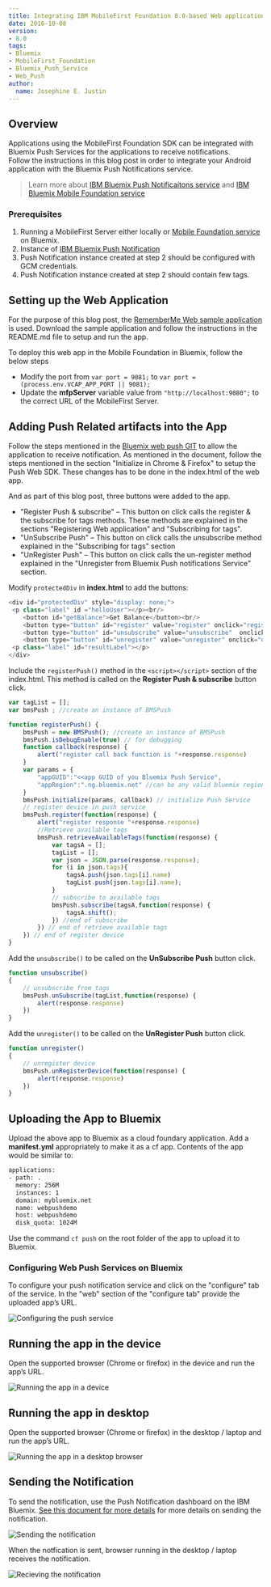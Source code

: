 ```yaml
---
title: Integrating IBM MobileFirst Foundation 8.0-based Web applications with IBM Bluemix Push Services
date: 2016-10-08
version:
- 8.0
tags:
- Bluemix
- MobileFirst_Foundation
- Bluemix_Push_Service
- Web_Push
author:
  name: Josephine E. Justin 
---
```


## Overview
Applications using the MobileFirst Foundation SDK can be integrated with Bluemix Push Services for the applications to receive notifications.  
Follow the instructions in this blog post in order to integrate your Android application with the Bluemix Push Notifications service.

> Learn more about [IBM Bluemix Push Notificaitons service](https://new-console.ng.bluemix.net/docs/services/mobilepush/c_overview_push.html) and [IBM Bluemix Mobile Foundation service](https://mobilefirstplatform.ibmcloud.com/tutorials/en/foundation/8.0/bluemix/)

### Prerequisites
1. Running a MobileFirst Server either locally or [Mobile Foundation service](https://new-console.ng.bluemix.net/catalog/services/mobile-foundation) on Bluemix.
2. Instance of [IBM Bluemix Push Notification](https://new-console.ng.bluemix.net/catalog/services/push-notifications/)
3. Push Notification instance created at step 2 should be configured with GCM credentials.
4. Push Notification instance created at step 2 should contain few tags. 

## Setting up the Web Application
For the purpose of this blog post, the [RememberMe Web sample application](https://mobilefirstplatform.ibmcloud.com/tutorials/en/foundation/8.0/authentication-and-security/user-authentication/javascript/) is used. Download the sample application and follow the instructions in the README.md file to setup and run the app.

To deploy this web app in the Mobile Foundation in Bluemix, follow the below steps

* Modify the port from `var port = 9081;` to `var port = (process.env.VCAP_APP_PORT || 9081);`
* Update the **mfpServer** variable value from `"http://localhost:9080";` to the correct URL of the MobileFirst Server.

## Adding Push Related artifacts into the App 
Follow the steps mentioned in the [Bluemix web push GIT](https://github.com/ibm-bluemix-mobile-services/bms-clientsdk-javascript-webpush) to allow the application to receive notification. As mentioned in the document, follow the steps mentioned in the section "Initialize in Chrome &amp; Firefox" to setup the Push Web SDK. These changes has to be done in the index.html of the web app.

And as part of this blog post, three buttons were added to the app.  

* "Register Push & subscribe" – This button on click calls the register &amp; the subscribe for tags methods. These methods are explained in the sections "Registering Web application" and "Subscribing for tags".  
* "UnSubscribe Push" – This button on click calls the unsubscribe method explained in the "Subscribing for tags" section
* "UnRegister Push" – This button on click calls the un-register method explained in the "Unregister from Bluemix Push notifications Service" section.

Modify `protectedDiv` in **index.html** to add the buttons:

```javascript
<div id="protectedDiv" style="display: none;">
 <p class="label" id ="helloUser"></p><br/>
	<button id="getBalance">Get Balance</button><br/>
	<button type="button" id="register" value="register" onclick="registerPush()">Register Push & subscribe</button>
	<button type="button" id="unsubscribe" value="unsubscribe"  onclick="unsubscribe()"/>UnSubscribe Push</button>
	<button type="button" id="unregister" value="unregister" onclick="unregister()"/>UnRegister Push</button>	<button id="logout">Logout</button>
 <p class="label" id="resultLabel"></p>
</div>
```

Include the `registerPush()` method in the `<script></script>` section of the index.html. This method is called on the **Register Push & subscribe** button click.

```javascript
var tagList = [];
var bmsPush ; //create an instance of BMSPush

function registerPush() {
    bmsPush = new BMSPush(); //create an instance of BMSPush
    bmsPush.isDebugEnable(true) // for debugging
	function callback(response) {
		alert("register call back function is "+response.response)
	}
	var params = {
        "appGUID":"<<app GUID of you Bluemix Push Service",
        "appRegion":".ng.bluemix.net" //can be any valid bluemix region
	}
	bmsPush.initialize(params, callback) // initialize Push Service
	// register device in push service
	bmsPush.register(function(response) { 
		alert("register response "+response.response)
		//Retrieve available tags
		bmsPush.retrieveAvailableTags(function(response) { 
		    var tagsA = [];
		    tagList = [];
            var json = JSON.parse(response.response);
            for (i in json.tags){
                tagsA.push(json.tags[i].name)
                tagList.push(json.tags[i].name);
            }
            // subscribe to available tags
            bmsPush.subscribe(tagsA,function(response) { 
                tagsA.shift();
            }) //end of subscribe
        }) // end of retrieve available tags
    }) // end of register device
}
```

Add the `unsubscribe()` to be called on the **UnSubscribe Push** button click.

```javascript
function unsubscribe()
{
	// unsubscribe from tags
	bmsPush.unSubscribe(tagList,function(response) { 
		alert(response.response)
	})
}
```

Add the `unregister()` to be called on the **UnRegister Push** button click.

```javascript
function unregister()
{
	// unregister device
	bmsPush.unRegisterDevice(function(response) { 
		alert(response.response)
	})
}
```

## Uploading the App to Bluemix
Upload the above app to Bluemix as a cloud foundary application. Add a **manifest.yml** appropriately to make it as a cf app. Contents of the app would be similar to: 

```xml
applications:
- path: .
  memory: 256M
  instances: 1
  domain: mybluemix.net
  name: webpushdemo
  host: webpushdemo
  disk_quota: 1024M
```

Use the command `cf push` on the root folder of the app to upload it to Bluemix. 

### Configuring Web Push Services on Bluemix
To configure your push notification service and click on the "configure" tab of the service. In the "web" section of the "configure tab" provide the uploaded app’s URL.  

![Configuring the push service]({{site.baseurl}}/assets/blog/2016-10-08-integrating-ibm-bluemix-push-services-with-mobilefirst-foundation-web-apps/Image1.png)

## Running the app in the device
Open the supported browser (Chrome or firefox) in the device and run the app’s URL.

![Running the app in a device]({{site.baseurl}}/assets/blog/2016-10-08-integrating-ibm-bluemix-push-services-with-mobilefirst-foundation-web-apps/Image2.png)

## Running the app in desktop
Open the supported browser (Chrome or firefox) in the desktop / laptop and run the app’s URL.

![Running the app in a desktop browser]({{site.baseurl}}/assets/blog/2016-10-08-integrating-ibm-bluemix-push-services-with-mobilefirst-foundation-web-apps/Image3.png)

## Sending the Notification
To send the notification, use the Push Notification dashboard on the IBM Bluemix. [See this document for more details](https://new-console.ng.bluemix.net/docs/services/mobilepush/c_chrome_firefox_enable.html) for more details on sending the notification.

![Sending the notification]({{site.baseurl}}/assets/blog/2016-10-08-integrating-ibm-bluemix-push-services-with-mobilefirst-foundation-web-apps/Image4.png)

When the notfication is sent, browser running in the desktop / laptop receives the notification.

![Recieving the notification]({{site.baseurl}}/assets/blog/2016-10-08-integrating-ibm-bluemix-push-services-with-mobilefirst-foundation-web-apps/Image5.png)